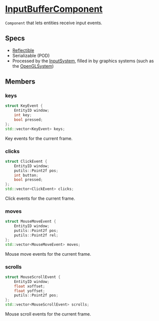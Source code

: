 # [InputBufferComponent](InputBufferComponent.hpp)

`Component` that lets entities receive input events.

## Specs

* [Reflectible](https://github.com/phisko/putils/blob/master/reflection.md)
* Serializable (POD)
* Processed by the [InputSystem](../../systems/input/InputSystem.md), filled in by graphics systems (such as the [OpenGLSystem](../../systems/opengl/OpenGLSystem.md))

## Members

### keys

```cpp
struct KeyEvent {
    EntityID window;
    int key;
    bool pressed;
};
std::vector<KeyEvent> keys;
```

Key events for the current frame.

### clicks

```cpp
struct ClickEvent {
    EntityID window;
    putils::Point2f pos;
    int button;
    bool pressed;
};
std::vector<ClickEvent> clicks;
```

Click events for the current frame.

### moves

```cpp
struct MouseMoveEvent {
    EntityID window;
    putils::Point2f pos;
    putils::Point2f rel;
};
std::vector<MouseMoveEvent> moves;
```

Mouse move events for the current frame.

### scrolls

```cpp
struct MouseScrollEvent {
    EntityID window;
    float xoffset;
    float yoffset;
    putils::Point2f pos;
};
std::vector<MouseScrollEvent> scrolls;
```

Mouse scroll events for the current frame.